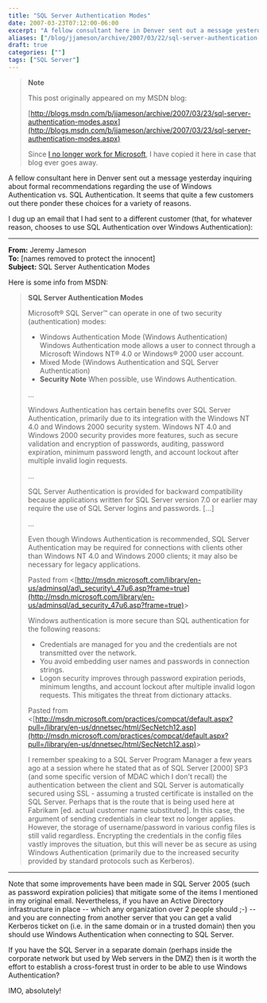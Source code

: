 ```yaml
---
title: "SQL Server Authentication Modes"
date: 2007-03-23T07:12:00-06:00
excerpt: "A fellow consultant here in Denver sent out a message yesterday inquiring about formal recommendations regarding the use of Windows Authentication vs. SQL Authentication. It seems that quite a few customers out there ponder these choices for a variety..."
aliases: ["/blog/jjameson/archive/2007/03/22/sql-server-authentication-modes.aspx", "/blog/jjameson/archive/2007/03/23/sql-server-authentication-modes.aspx"]
draft: true
categories: [""]
tags: ["SQL Server"]
---
```


> **Note**
>
> This post originally appeared on my MSDN blog:
>
> [http://blogs.msdn.com/b/jjameson/archive/2007/03/23/sql-server-authentication-modes.aspx](http://blogs.msdn.com/b/jjameson/archive/2007/03/23/sql-server-authentication-modes.aspx)
>
> Since
> [I no longer work for Microsoft](/blog/jjameson/2011/09/02/last-day-with-microsoft),
> I have copied it here in case that blog ever goes away.

A fellow consultant here in Denver sent out a message yesterday inquiring about
formal recommendations regarding the use of Windows Authentication vs. SQL
Authentication. It seems that quite a few customers out there ponder these
choices for a variety of reasons.

I dug up an email that I had sent to a different customer (that, for whatever
reason, chooses to use SQL Authentication over Windows Authentication):

***


**From:** Jeremy Jameson\
**To:** [names removed to protect the innocent]\
**Subject:** SQL Server Authentication Modes

Here is some info from MSDN:

> **SQL Server Authentication Modes**
>
> Microsoft® SQL Server™ can operate in one of two security (authentication)
> modes:
>
> - Windows Authentication Mode (Windows Authentication)\
>   Windows Authentication mode allows a user to connect through a Microsoft
>   Windows NT® 4.0 or Windows® 2000 user account.
> - Mixed Mode (Windows Authentication and SQL Server Authentication)
> - **Security Note** When possible, use Windows Authentication.
>
> ...
>
> Windows Authentication has certain benefits over SQL Server Authentication,
> primarily due to its integration with the Windows NT 4.0 and Windows 2000
> security system. Windows NT 4.0 and Windows 2000 security provides more
> features, such as secure validation and encryption of passwords, auditing,
> password expiration, minimum password length, and account lockout after
> multiple invalid login requests.
>
> ...
>
> SQL Server Authentication is provided for backward compatibility because
> applications written for SQL Server version 7.0 or earlier may require the use
> of SQL Server logins and passwords. [...]
>
> ...
>
> Even though Windows Authentication is recommended, SQL Server Authentication
> may be required for connections with clients other than Windows NT 4.0 and
> Windows 2000 clients; it may also be necessary for legacy applications.
>
> Pasted from
> &lt;[http://msdn.microsoft.com/library/en-us/adminsql/ad\_security\_47u6.asp?frame=true](http://msdn.microsoft.com/library/en-us/adminsql/ad_security_47u6.asp?frame=true)&gt;
>
> Windows authentication is more secure than SQL authentication for the
> following reasons:
>
> - Credentials are managed for you and the credentials are not transmitted over
>   the network.
> - You avoid embedding user names and passwords in connection strings.
> - Logon security improves through password expiration periods, minimum
>   lengths, and account lockout after multiple invalid logon requests. This
>   mitigates the threat from dictionary attacks.
>
> Pasted from
> &lt;[http://msdn.microsoft.com/practices/compcat/default.aspx?pull=/library/en-us/dnnetsec/html/SecNetch12.asp](http://msdn.microsoft.com/practices/compcat/default.aspx?pull=/library/en-us/dnnetsec/html/SecNetch12.asp)&gt;
>
> I remember speaking to a SQL Server Program Manager a few years ago at a
> session where he stated that as of SQL Server [2000] SP3 (and some specific
> version of MDAC which I don't recall) the authentication between the client
> and SQL Server is automatically secured using SSL - assuming a trusted
> certificate is installed on the SQL Server. Perhaps that is the route that is
> being used here at Fabrikam [ed. actual customer name substituted]. In this
> case, the argument of sending credentials in clear text no longer applies.
> However, the storage of username/password in various config files is still
> valid regardless. Encrypting the credentials in the config files vastly
> improves the situation, but this will never be as secure as using Windows
> Authentication (primarily due to the increased security provided by standard
> protocols such as Kerberos).

***


Note that some improvements have been made in SQL Server 2005 (such as password
expiration policies) that mitigate some of the items I mentioned in my original
email. Nevertheless, if you have an Active Directory infrastructure in place --
which any organization over 2 people should ;-) -- and you are connecting from
another server that you can get a valid Kerberos ticket on (i.e. in the same
domain or in a trusted domain) then you should use Windows Authentication when
connecting to SQL Server.

If you have the SQL Server in a separate domain (perhaps inside the corporate
network but used by Web servers in the DMZ) then is it worth the effort to
establish a cross-forest trust in order to be able to use Windows
Authentication?

IMO, absolutely!

